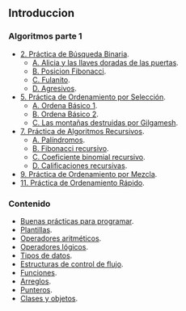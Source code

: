 ## Introduccion
### Algoritmos parte 1
- [2. Práctica de Búsqueda Binaria](https://github.com/devbrianmedina/Club-de-los-bits/tree/main/codigos/Algoritmos-Parte-I/2-B%C3%BAsqueda-Binaria).
  - [A. Alicia y las llaves doradas de las puertas](https://github.com/devbrianmedina/Club-de-los-bits/blob/main/codigos/Algoritmos-Parte-I/2-B%C3%BAsqueda-Binaria/A_Alicia.cpp).
  - [B. Posicion Fibonacci](https://github.com/devbrianmedina/Club-de-los-bits/blob/main/codigos/Algoritmos-Parte-I/2-B%C3%BAsqueda-Binaria/B_Posicion_Fibonacci.cpp).
  - [C. Fulanito](https://github.com/devbrianmedina/Club-de-los-bits/blob/main/codigos/Algoritmos-Parte-I/2-B%C3%BAsqueda-Binaria/C_Fulanito.cpp).
  - [D. Agresivos](https://github.com/devbrianmedina/Club-de-los-bits/blob/main/codigos/Algoritmos-Parte-I/2-B%C3%BAsqueda-Binaria/D_Agresivos.cpp).
- [5. Práctica de Ordenamiento por Selección](https://github.com/devbrianmedina/Club-de-los-bits/tree/main/codigos/Algoritmos-Parte-I/5.Pr%C3%A1cticaDeOrdenamientoPorSelecci%C3%B3n).
  - [A. Ordena Básico 1](https://github.com/devbrianmedina/Club-de-los-bits/blob/main/codigos/Algoritmos-Parte-I/5.Pr%C3%A1cticaDeOrdenamientoPorSelecci%C3%B3n/A.OrdenaB%C3%A1sico1.cpp).
  - [B. Ordena Básico 2](https://github.com/devbrianmedina/Club-de-los-bits/blob/main/codigos/Algoritmos-Parte-I/5.Pr%C3%A1cticaDeOrdenamientoPorSelecci%C3%B3n/B.OrdenaB%C3%A1sico2.cpp).
  - [C. Las montañas destruidas por Gilgamesh](https://github.com/devbrianmedina/Club-de-los-bits/blob/main/codigos/Algoritmos-Parte-I/5.Pr%C3%A1cticaDeOrdenamientoPorSelecci%C3%B3n/C.LasMonta%C3%B1asDestruidasPorGilgamesh.cpp).
- [7. Práctica de Algoritmos Recursivos](https://github.com/devbrianmedina/Club-de-los-bits/tree/main/codigos/Algoritmos-Parte-I/7.Pr%C3%A1cticaDeAlgoritmosRecursivos).
  - [A. Palíndromos](https://github.com/devbrianmedina/Club-de-los-bits/blob/main/codigos/Algoritmos-Parte-I/7.Pr%C3%A1cticaDeAlgoritmosRecursivos/A.Pal%C3%ADndromos.cpp).
  - [B. Fibonacci recursivo](https://github.com/devbrianmedina/Club-de-los-bits/blob/main/codigos/Algoritmos-Parte-I/7.Pr%C3%A1cticaDeAlgoritmosRecursivos/B.FibonacciRecursivo.cpp).
  - [C. Coeficiente binomial recursivo](https://github.com/devbrianmedina/Club-de-los-bits/blob/main/codigos/Algoritmos-Parte-I/7.Pr%C3%A1cticaDeAlgoritmosRecursivos/C.CoeficienteBinomialRecursivo.cpp).
  - [D. Calificaciones recursivas](https://github.com/devbrianmedina/Club-de-los-bits/blob/main/codigos/Algoritmos-Parte-I/7.Pr%C3%A1cticaDeAlgoritmosRecursivos/D.CalificacionesRecursivas.cpp).
- [9. Práctica de Ordenamiento por Mezcla](https://github.com/devbrianmedina/Club-de-los-bits/tree/main/codigos/Algoritmos-Parte-I/9.Pr%C3%A1cticaDeOrdenamientoPorMezcla).
- [11. Práctica de Ordenamiento Rápido](https://github.com/devbrianmedina/Club-de-los-bits/tree/main/codigos/Algoritmos-Parte-I/11.Pr%C3%A1cticaDeOrdenamientoR%C3%A1pido).


### Contenido
- [Buenas prácticas para programar](https://github.com/devbrianmedina/Club-de-los-bits/blob/main/introducci%C3%B3n/buenas_practicas.md).
- [Plantillas](https://github.com/devbrianmedina/Club-de-los-bits/blob/main/plantillas/README.md).
- [Operadores aritméticos](https://github.com/devbrianmedina/Club-de-los-bits/blob/main/introducci%C3%B3n/introduccion%20(tipos%20de%20datos%2C%20operadores%20aritmeticos%20etc).md#operadores-aritm%C3%A9ticos).
- [Operadores lógicos](https://github.com/devbrianmedina/Club-de-los-bits/blob/main/introducci%C3%B3n/introduccion%20(tipos%20de%20datos%2C%20operadores%20aritmeticos%20etc).md#operadores-l%C3%B3gicos).
- [Tipos de datos](https://github.com/devbrianmedina/Club-de-los-bits/blob/main/introducci%C3%B3n/introduccion%20(tipos%20de%20datos%2C%20operadores%20aritmeticos%20etc).md#tipos-de-datos).
- [Estructuras de control de flujo](https://github.com/devbrianmedina/Club-de-los-bits/blob/main/introducci%C3%B3n/estructuras%20de%20control%20de%20flujo.md).
- [Funciones](https://github.com/devbrianmedina/Club-de-los-bits/blob/main/introducci%C3%B3n/funciones.md).
- [Arreglos](https://github.com/devbrianmedina/Club-de-los-bits/blob/main/introducci%C3%B3n/arreglos.md).
- [Punteros](https://github.com/devbrianmedina/Club-de-los-bits/blob/main/introducci%C3%B3n/punteros.md).
- [Clases y objetos](https://github.com/devbrianmedina/Club-de-los-bits/blob/main/introducci%C3%B3n/Clases%20y%20objetos.md).
